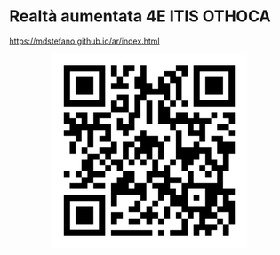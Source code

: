 # Realtà aumentata 4E ITIS OTHOCA
https://mdstefano.github.io/ar/index.html


<p align="center">
  <img src="https://github.com/mdstefano/ar/blob/main/qr-code.png" width="350" title="hover text">
</p>
